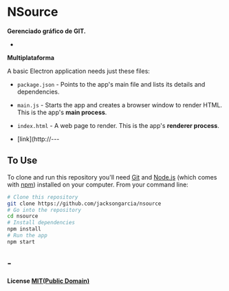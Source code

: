 # NSource

**Gerenciado gráfico de GIT.**

-

**Multiplataforma**

A basic Electron application needs just these files:

- `package.json` - Points to the app's main file and lists its details and dependencies.
- `main.js` - Starts the app and creates a browser window to render HTML. This is the app's **main process**.
- `index.html` - A web page to render. This is the app's **renderer process**.

- [link](http://---

## To Use

To clone and run this repository you'll need [Git](https://git-scm.com) and [Node.js](https://nodejs.org/en/download/) (which comes with [npm](http://npmjs.com)) installed on your computer. From your command line:

```bash
# Clone this repository
git clone https://github.com/jacksongarcia/nsource
# Go into the repository
cd nsource
# Install dependencies
npm install
# Run the app
npm start
```


## -


#### License [MIT(Public Domain)](LICENSE.md)
